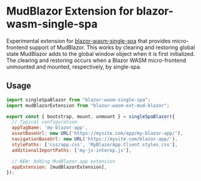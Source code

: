# MudBlazor Extension for blazor-wasm-single-spa

Experimental extension for [blazor-wasm-single-spa](https://www.npmjs.com/package/blazor-wasm-single-spa)
that provides micro-frontend support of MudBlazor. This works by clearing and restoring global state
MudBlazor adds to the global window object when it is first initialized. The clearing and restoring
occurs when a Blazor WASM micro-frontend unmounted and mounted, respectively, by single-spa.

## Usage

```javascript
import singleSpaBlazor from "blazor-wasm-single-spa";
import mudBlazorExtension from "blazor-wasm-ext-mud-blazor";

export const { bootstrap, mount, unmount } = singleSpaBlazor({
  // Typical configuration
  appTagName: 'my-blazor-app',
  assetBaseUrl: new URL('https://mysite.com/app/my-blazor-app/'),
  navigationBaseUrl: new URL('https://mysite.com/blazor-app/'),
  stylePaths: ['css/app.css', 'MyBlazorApp.Client.styles.css'],
  additionalImportPaths: ['my-js-interop.js'],

  // NEW: Adding MudBlazor app extension
  appExtension: [mudBlazorExtension],
});
```
